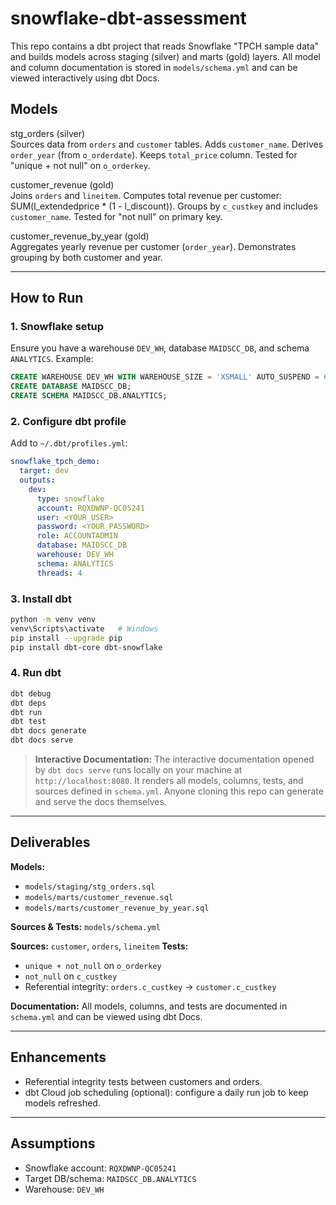 # snowflake-dbt-assessment

This repo contains a dbt project that reads Snowflake "TPCH sample data" and builds models across staging (silver) and marts (gold) layers. All model and column documentation is stored in `models/schema.yml` and can be viewed interactively using dbt Docs.

## Models

stg_orders (silver)  
Sources data from `orders` and `customer` tables. Adds `customer_name`. Derives `order_year` (from `o_orderdate`). Keeps `total_price` column. Tested for "unique + not null" on `o_orderkey`.

customer_revenue (gold)  
Joins `orders` and `lineitem`. Computes total revenue per customer: SUM(l_extendedprice * (1 - l_discount)). Groups by `c_custkey` and includes `customer_name`. Tested for "not null" on primary key.

customer_revenue_by_year (gold)  
Aggregates yearly revenue per customer (`order_year`). Demonstrates grouping by both customer and year.

---

## How to Run

### 1. Snowflake setup
Ensure you have a warehouse `DEV_WH`, database `MAIDSCC_DB`, and schema `ANALYTICS`. Example:

```sql
CREATE WAREHOUSE DEV_WH WITH WAREHOUSE_SIZE = 'XSMALL' AUTO_SUSPEND = 60 AUTO_RESUME = TRUE;
CREATE DATABASE MAIDSCC_DB;
CREATE SCHEMA MAIDSCC_DB.ANALYTICS;
````

### 2. Configure dbt profile

Add to `~/.dbt/profiles.yml`:

```yaml
snowflake_tpch_demo:
  target: dev
  outputs:
    dev:
      type: snowflake
      account: RQXDWNP-QC05241
      user: <YOUR_USER>
      password: <YOUR_PASSWORD>
      role: ACCOUNTADMIN
      database: MAIDSCC_DB
      warehouse: DEV_WH
      schema: ANALYTICS
      threads: 4
```

### 3. Install dbt

```bash
python -m venv venv
venv\Scripts\activate   # Windows
pip install --upgrade pip
pip install dbt-core dbt-snowflake
```

### 4. Run dbt

```bash
dbt debug
dbt deps
dbt run
dbt test
dbt docs generate
dbt docs serve
```

> **Interactive Documentation:** The interactive documentation opened by `dbt docs serve` runs locally on your machine at `http://localhost:8080`. It renders all models, columns, tests, and sources defined in `schema.yml`. Anyone cloning this repo can generate and serve the docs themselves.

---

## Deliverables

**Models:**

* `models/staging/stg_orders.sql`
* `models/marts/customer_revenue.sql`
* `models/marts/customer_revenue_by_year.sql`

**Sources & Tests:** `models/schema.yml`

**Sources:** `customer`, `orders`, `lineitem`
**Tests:**

* `unique + not_null` on `o_orderkey`
* `not_null` on `c_custkey`
* Referential integrity: `orders.c_custkey` → `customer.c_custkey`

**Documentation:** All models, columns, and tests are documented in `schema.yml` and can be viewed using dbt Docs.

---

## Enhancements

* Referential integrity tests between customers and orders.
* dbt Cloud job scheduling (optional): configure a daily run job to keep models refreshed.

---

## Assumptions

* Snowflake account: `RQXDWNP-QC05241`
* Target DB/schema: `MAIDSCC_DB.ANALYTICS`
* Warehouse: `DEV_WH`

